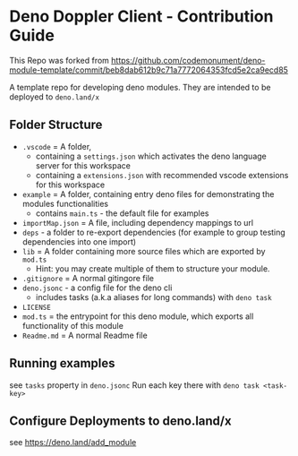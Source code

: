 # Deno Doppler Client - Contribution Guide

This Repo was forked from https://github.com/codemonument/deno-module-template/commit/beb8dab612b9c71a7772064353fcd5e2ca9ecd85

A template repo for developing deno modules. They are intended to be deployed to `deno.land/x`

## Folder Structure

- `.vscode` = A folder, 
  - containing a `settings.json` which activates the deno language server for this workspace
  - containing a `extensions.json` with recommended vscode extensions for this workspace
- `example` = A folder, containing entry deno files for demonstrating the modules functionalities 
   - contains `main.ts` - the default file for examples
- `importMap.json` = A file, including dependency mappings to url
- `deps` - a folder to re-export dependencies 
   (for example to group testing dependencies into one import)
- `lib` = A folder containing more source files which are exported by `mod.ts`
   - Hint: you may create multiple of them to structure your module.
- `.gitignore` = A normal gitingore file
- `deno.jsonc` - a config file for the deno cli
   - includes tasks (a.k.a aliases for long commands) with `deno task`
- `LICENSE`
- `mod.ts` = the entrypoint for this deno module, which exports all functionality of this module
- `Readme.md` = A normal Readme file

## Running examples 

see `tasks` property in `deno.jsonc`
Run each key there with `deno task <task-key>`

## Configure Deployments to deno.land/x 

see https://deno.land/add_module